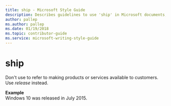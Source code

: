 ```yaml
---
title: ship - Microsoft Style Guide
description: Describes guidelines to use 'ship' in Microsoft documents, and provides alternate usage examples.
author: pallep
ms.author: pallep
ms.date: 01/19/2018
ms.topic: contributor-guide
ms.service: microsoft-writing-style-guide
---
```


# ship

Don't use to refer to making products or services available to customers. Use *release* instead. 

**Example**  
Windows 10 was released in July 2015.
